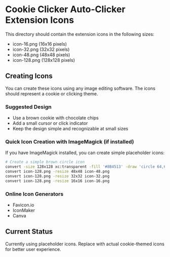 # Cookie Clicker Auto-Clicker Extension Icons

This directory should contain the extension icons in the following sizes:
- icon-16.png (16x16 pixels)
- icon-32.png (32x32 pixels) 
- icon-48.png (48x48 pixels)
- icon-128.png (128x128 pixels)

## Creating Icons

You can create these icons using any image editing software. The icons should represent a cookie or clicking theme.

### Suggested Design
- Use a brown cookie with chocolate chips
- Add a small cursor or click indicator
- Keep the design simple and recognizable at small sizes

### Quick Icon Creation with ImageMagick (if installed)

If you have ImageMagick installed, you can create simple placeholder icons:

```bash
# Create a simple brown circle icon
convert -size 128x128 xc:transparent -fill '#8B4513' -draw 'circle 64,64 64,20' icon-128.png
convert icon-128.png -resize 48x48 icon-48.png
convert icon-128.png -resize 32x32 icon-32.png
convert icon-128.png -resize 16x16 icon-16.png
```

### Online Icon Generators
- Favicon.io
- IconMaker
- Canva

## Current Status
Currently using placeholder icons. Replace with actual cookie-themed icons for better user experience.

